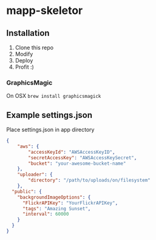 # mapp-skeletor

## Installation

1. Clone this repo
2. Modify
3. Deploy
4. Profit :)

### GraphicsMagic
On OSX `brew install graphicsmagick`

## Example settings.json
Place settings.json in app directory
```json
{
	"aws": {
		"accessKeyId": "AWSAccessKeyID",
		"secretAccessKey": "AWSAccessKeySecret",
		"bucket": "your-awesome-bucket-name"
	},
	"uploader": {
		"directory": "/path/to/uploads/on/filesystem"
	},
  "public": {
    "backgroundImageOptions": {
      "FlickrAPIKey": "YourFlickrAPIKey",
      "tags": "Amazing Sunset",
      "interval": 60000
    }
  }
}

```
